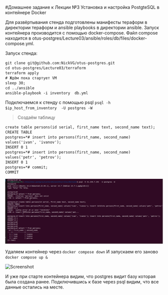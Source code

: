 #Домашнее задание к Лекции №3 Установка и настройка PostgteSQL в контейнере Docker



Для развёртывания стенда подготовлены манифесты тераформ в директории тераформ и ansible playbooks в директории ansible. Запуск контейнера производится с помощью docker-compose. Файл compose находится в otus-postgres/Lecture03/ansible/roles/db/files/docker-compose.yml.


Запуск стенда:
```
git clone git@github.com:NickVG/otus-postgres.git
cd otus-postgres/Lecture03/terraform
terraform apply
# Ждём пока стартует VM
sleep 30;
cd ../ansible 
ansible-playbook -i inventory  db.yml
```

Подключаемся к стенду с помощью psql
`psql -h $ip_host_from_inventory  -U postgres -W`

> Создаём таблицу
```
create table persons(id serial, first_name text, second_name text);
CREATE TABLE
postgres=*# insert into persons(first_name, second_name) values('ivan', 'ivanov');
INSERT 0 1
postgres=*# insert into persons(first_name, second_name) values('petr', 'petrov');
INSERT 0 1
postgres=*# commit;
COMMIT
```
![Screenshot](./pictures/psql.png)

Удаляем контейнер через `docker compose down`
И запускаем его заново `docker compose up &`

![Screenshot](./pictures/container_return.png)

И уже при старте контейнера видим, что postgres видит базу которая была создана ранее.
Подключившись к базе через psql видим, что все данные остались на месте.

